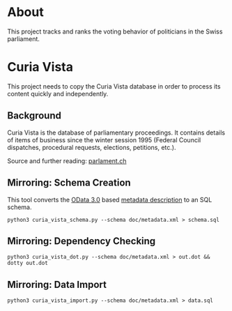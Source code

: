 # About

This project tracks and ranks the voting behavior of politicians in the Swiss parliament.

# Curia Vista

This project needs to copy the Curia Vista database in order to process its content quickly and independently.

## Background
Curia Vista is the database of parliamentary proceedings. It contains details of items of business since the winter
session 1995 (Federal Council dispatches, procedural requests, elections, petitions, etc.).

Source and further reading: [parlament.ch](https://www.parlament.ch/en/ratsbetrieb/curia-vista)

## Mirroring: Schema Creation

This tool converts the [OData 3.0](https://www.odata.org/documentation/odata-version-3-0/) based
[metadata description](https://ws.parlament.ch/OData.svc/$metadata) to an SQL schema.

```console
python3 curia_vista_schema.py --schema doc/metadata.xml > schema.sql
```

## Mirroring: Dependency Checking

```console
python3 curia_vista_dot.py --schema doc/metadata.xml > out.dot && dotty out.dot
```

## Mirroring: Data Import

```console
python3 curia_vista_import.py --schema doc/metadata.xml > data.sql
```
